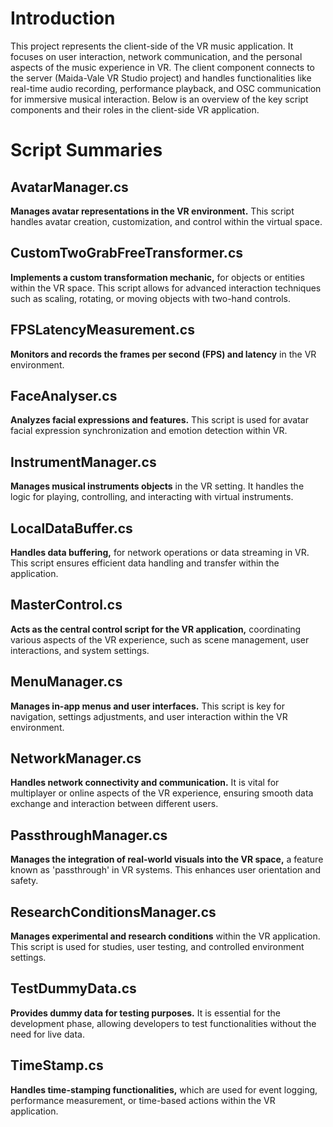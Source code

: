 # Introduction
This project represents the client-side of the VR music application. It focuses on user interaction, network communication, and the personal aspects of the music experience in VR. The client component connects to the server (Maida-Vale VR Studio project) and handles functionalities like real-time audio recording, performance playback, and OSC communication for immersive musical interaction. Below is an overview of the key script components and their roles in the client-side VR application.

# Script Summaries

## AvatarManager.cs
**Manages avatar representations in the VR environment.** This script handles avatar creation, customization, and control within the virtual space.

## CustomTwoGrabFreeTransformer.cs
**Implements a custom transformation mechanic,** for objects or entities within the VR space. This script allows for advanced interaction techniques such as scaling, rotating, or moving objects with two-hand controls.

## FPSLatencyMeasurement.cs
**Monitors and records the frames per second (FPS) and latency** in the VR environment.

## FaceAnalyser.cs
**Analyzes facial expressions and features.** This script is used for avatar facial expression synchronization and emotion detection within VR.

## InstrumentManager.cs
**Manages musical instruments objects** in the VR setting. It handles the logic for playing, controlling, and interacting with virtual instruments.

## LocalDataBuffer.cs
**Handles data buffering,** for network operations or data streaming in VR. This script ensures efficient data handling and transfer within the application.

## MasterControl.cs
**Acts as the central control script for the VR application,** coordinating various aspects of the VR experience, such as scene management, user interactions, and system settings.

## MenuManager.cs
**Manages in-app menus and user interfaces.** This script is key for navigation, settings adjustments, and user interaction within the VR environment.

## NetworkManager.cs
**Handles network connectivity and communication.** It is vital for multiplayer or online aspects of the VR experience, ensuring smooth data exchange and interaction between different users.

## PassthroughManager.cs
**Manages the integration of real-world visuals into the VR space,** a feature known as 'passthrough' in VR systems. This enhances user orientation and safety.

## ResearchConditionsManager.cs
**Manages experimental and research conditions** within the VR application. This script is used for studies, user testing, and controlled environment settings.

## TestDummyData.cs
**Provides dummy data for testing purposes.** It is essential for the development phase, allowing developers to test functionalities without the need for live data.

## TimeStamp.cs
**Handles time-stamping functionalities,** which are used for event logging, performance measurement, or time-based actions within the VR application.
